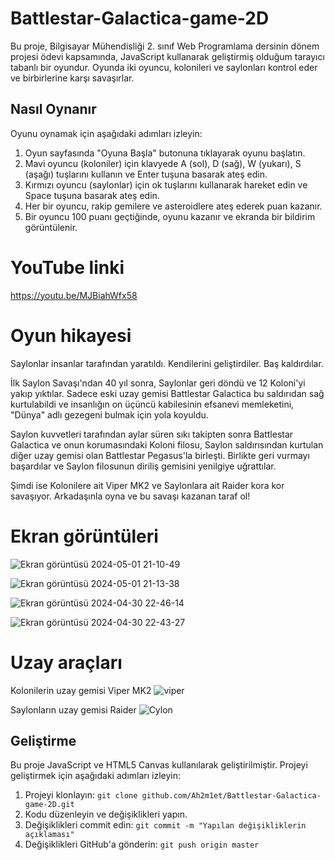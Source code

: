 # Battlestar-Galactica-game-2D

Bu proje, Bilgisayar Mühendisliği 2. sınıf Web Programlama dersinin dönem projesi ödevi kapsamında, JavaScript kullanarak geliştirmiş olduğum tarayıcı tabanlı bir oyundur. Oyunda iki oyuncu, kolonileri ve saylonları kontrol eder ve birbirlerine karşı savaşırlar.

## Nasıl Oynanır

Oyunu oynamak için aşağıdaki adımları izleyin:

1. Oyun sayfasında "Oyuna Başla" butonuna tıklayarak oyunu başlatın.
2. Mavi oyuncu (koloniler) için klavyede A (sol), D (sağ), W (yukarı), S (aşağı) tuşlarını kullanın ve Enter tuşuna basarak ateş edin.
3. Kırmızı oyuncu (saylonlar) için ok tuşlarını kullanarak hareket edin ve Space tuşuna basarak ateş edin.
4. Her bir oyuncu, rakip gemilere ve asteroidlere ateş ederek puan kazanır.
5. Bir oyuncu 100 puanı geçtiğinde, oyunu kazanır ve ekranda bir bildirim görüntülenir.

# YouTube linki

https://youtu.be/MJBiahWfx58

# Oyun hikayesi

Saylonlar insanlar tarafından yaratıldı. Kendilerini geliştirdiler. Baş kaldırdılar.

İlk Saylon Savaşı'ndan 40 yıl sonra, Saylonlar geri döndü ve 12 Koloni'yi yakıp yıktılar. Sadece eski uzay gemisi Battlestar Galactica bu saldırıdan sağ kurtulabildi ve insanlığın on üçüncü kabilesinin efsanevi memleketini, "Dünya" adlı gezegeni bulmak için yola koyuldu.

Saylon kuvvetleri tarafından aylar süren sıkı takipten sonra Battlestar Galactica ve onun korumasındaki Koloni filosu, Saylon saldırısından kurtulan diğer uzay gemisi olan Battlestar Pegasus'la birleşti. Birlikte geri vurmayı başardılar ve Saylon filosunun diriliş gemisini yenilgiye uğrattılar.

Şimdi ise Kolonilere ait Viper MK2 ve Saylonlara ait Raider kora kor savaşıyor. Arkadaşınla oyna ve bu savaşı kazanan taraf ol!

# Ekran görüntüleri

![Ekran görüntüsü 2024-05-01 21-10-49](https://github.com/Ah2m1et/Battlestar-Galactica-game-2D/assets/103003160/5563702d-e5ee-4b67-874d-ff27e5cdc983)

![Ekran görüntüsü 2024-05-01 21-13-38](https://github.com/Ah2m1et/Battlestar-Galactica-game-2D/assets/103003160/2cc53887-3a94-48c9-a21e-a61ca1b03d50)


![Ekran görüntüsü 2024-04-30 22-46-14](https://github.com/Ah2m1et/Battlestar-Galactica-game-2D/assets/103003160/528d300c-1fe2-4f21-a1fa-c63507b81c16)

![Ekran görüntüsü 2024-04-30 22-43-27](https://github.com/Ah2m1et/Battlestar-Galactica-game-2D/assets/103003160/d0382955-0fb6-45cb-951a-27e360b447b1)

# Uzay araçları

Kolonilerin uzay gemisi Viper MK2
![viper](https://github.com/Ah2m1et/Battlestar-Galactica-game-2D/assets/103003160/f8b6370e-5ef1-43d7-ac26-44f7660d407f)

Saylonların uzay gemisi Raider
![Cylon](https://github.com/Ah2m1et/Battlestar-Galactica-game-2D/assets/103003160/fd65fb2e-9e30-4b3f-93f0-8a90f9c425ca)

## Geliştirme

Bu proje JavaScript ve HTML5 Canvas kullanılarak geliştirilmiştir. Projeyi geliştirmek için aşağıdaki adımları izleyin:

1. Projeyi klonlayın: `git clone github.com/Ah2m1et/Battlestar-Galactica-game-2D.git`
2. Kodu düzenleyin ve değişiklikleri yapın.
3. Değişiklikleri commit edin: `git commit -m "Yapılan değişikliklerin açıklaması"`
4. Değişiklikleri GitHub'a gönderin: `git push origin master`
